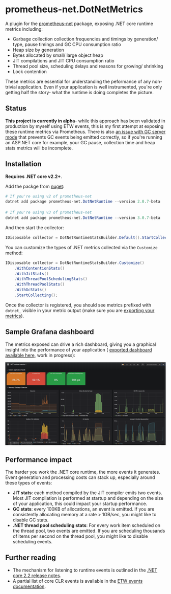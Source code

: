 # prometheus-net.DotNetMetrics
A plugin for the [prometheus-net](https://github.com/prometheus-net/prometheus-net) package, exposing .NET core runtime metrics including:
- Garbage collection collection frequencies and timings by generation/ type, pause timings and GC CPU consumption ratio
- Heap size by generation
- Bytes allocated by small/ large object heap
- JIT compilations and JIT CPU consumption ratio
- Thread pool size, scheduling delays and reasons for growing/ shrinking
- Lock contention

These metrics are essential for understanding the peformance of any non-trivial application. Even if your application is well instrumented, you're only getting half the story- what the runtime is doing completes the picture.

## Status
**This project is currently in alpha**- while this approach has been validated in production by myself using ETW events, this is my first attempt at exposing these runtime metrics via Prometheus. There is also [an issue with GC server mode](https://github.com/djluck/prometheus-net.DotNetRuntime/issues/1) that prevents GC events being emitted correctly, so if you're running an ASP.NET core for example, your GC pause, collection time and heap stats metrics will be incomplete.

## Installation
**Requires .NET core v2.2+**.

Add the packge from [nuget](https://www.nuget.org/packages/prometheus-net.DotNetRuntime):
```powershell
# If you're using v2 of prometheus-net
dotnet add package prometheus-net.DotNetRuntime --version 2.0.7-beta

# If you're using v3 of prometheus-net
dotnet add package prometheus-net.DotNetRuntime --version 3.0.7-beta
```

And then start the collector:
```csharp
IDisposable collector = DotNetRuntimeStatsBuilder.Default().StartCollecting()
```

You can customize the types of .NET metrics collected via the `Customize` method:
```csharp
IDisposable collector = DotNetRuntimeStatsBuilder.Customize()
	.WithContentionStats()
	.WithJitStats()
	.WithThreadPoolSchedulingStats()
	.WithThreadPoolStats()
	.WithGcStats()
	.StartCollecting();
```

Once the collector is registered, you should see metrics prefixed with `dotnet_` visible in your metric output (make sure you are [exporting your metrics](https://github.com/prometheus-net/prometheus-net#http-handler)).
## Sample Grafana dashboard
The metrics exposed can drive a rich dashboard, giving you a graphical insight into the performance of your application ( [exported dashboard available here](examples/NET_runtime_metrics_dashboard.json), work in progress):

![Grafana dashboard sample](docs/grafana-example.PNG)
## Performance impact
The harder you work the .NET core runtime, the more events it generates. Event generation and processing costs can stack up, especially around these types of events:
- **JIT stats**: each method compiled by the JIT compiler emits two events. Most JIT compilation is performed at startup and depending on the size of your application, this could impact your startup performance.
- **GC stats**: every 100KB of allocations, an event is emitted. If you are consistently allocating memory at a rate > 1GB/sec, you might like to disable GC stats.
- **.NET thread pool scheduling stats**: For every work item scheduled on the thread pool, two events are emitted. If you are scheduling thousands of items per second on the thread pool, you might like to disable scheduling events.

## Further reading 
- The mechanism for listening to runtime events is outlined in the [.NET core 2.2 release notes](https://docs.microsoft.com/en-us/dotnet/core/whats-new/dotnet-core-2-2#core).
- A partial list of core CLR events is available in the [ETW events documentation](https://docs.microsoft.com/en-us/dotnet/framework/performance/clr-etw-events).





